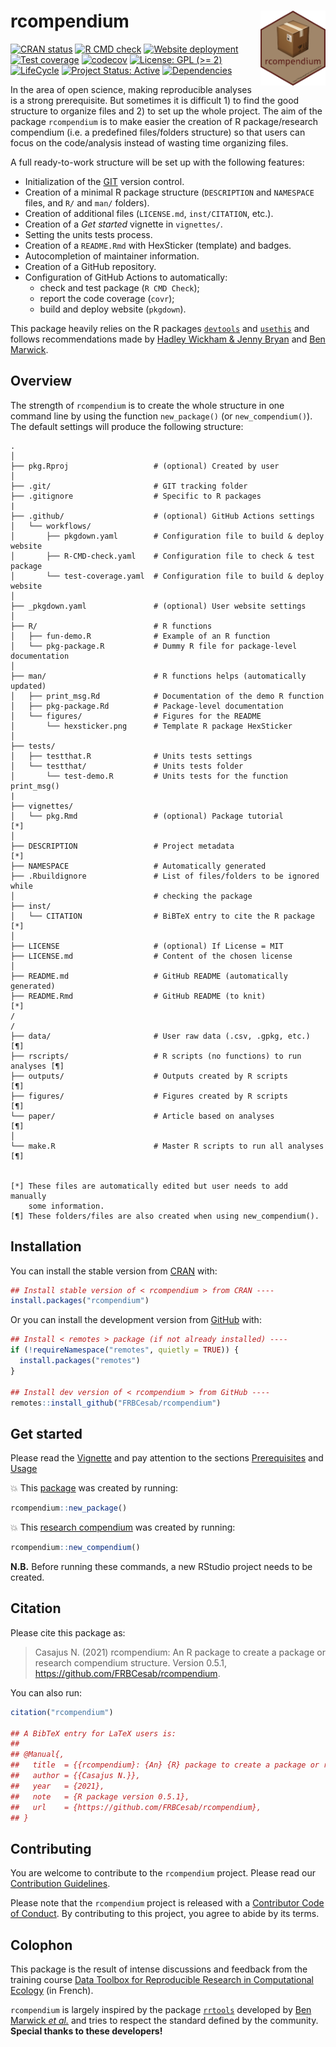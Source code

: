 
# rcompendium <img src="man/figures/hexsticker.png" height="120" align="right"/>

<!-- badges: start -->

[![CRAN
status](https://www.r-pkg.org/badges/version/rcompendium)](https://CRAN.R-project.org/package=rcompendium/)
[![R CMD
check](https://github.com/FRBCesab/rcompendium/actions/workflows/R-CMD-check.yaml/badge.svg)](https://github.com/FRBCesab/rcompendium/actions/workflows/R-CMD-check.yaml)
[![Website
deployment](https://github.com/FRBCesab/rcompendium/actions/workflows/pkgdown.yaml/badge.svg)](https://github.com/FRBCesab/rcompendium/actions/workflows/pkgdown.yaml)
[![Test
coverage](https://github.com/FRBCesab/rcompendium/actions/workflows/test-coverage.yaml/badge.svg)](https://github.com/FRBCesab/rcompendium/actions/workflows/test-coverage.yaml)
[![codecov](https://codecov.io/gh/FRBCesab/rcompendium/branch/main/graph/badge.svg)](https://app.codecov.io/gh/FRBCesab/rcompendium)
[![License: GPL (\>=
2)](https://img.shields.io/badge/License-GPL%20%28%3E%3D%202%29-blue.svg)](https://choosealicense.com/licenses/gpl-2.0/)
[![LifeCycle](https://img.shields.io/badge/lifecycle-stable-green)](https://lifecycle.r-lib.org/articles/stages.html#stable)
[![Project Status:
Active](https://www.repostatus.org/badges/latest/active.svg)](https://www.repostatus.org/#active)
[![Dependencies](https://img.shields.io/badge/dependencies-11/77-red?style=flat)](#)
<!-- badges: end -->

In the area of open science, making reproducible analyses is a strong
prerequisite. But sometimes it is difficult 1) to find the good
structure to organize files and 2) to set up the whole project. The aim
of the package `rcompendium` is to make easier the creation of R
package/research compendium (i.e. a predefined files/folders structure)
so that users can focus on the code/analysis instead of wasting time
organizing files.

A full ready-to-work structure will be set up with the following
features:

-   Initialization of the [GIT](https://git-scm.com/) version control.
-   Creation of a minimal R package structure (`DESCRIPTION` and
    `NAMESPACE` files, and `R/` and `man/` folders).
-   Creation of additional files (`LICENSE.md`, `inst/CITATION`, etc.).
-   Creation of a *Get started* vignette in `vignettes/`.
-   Setting the units tests process.
-   Creation of a `README.Rmd` with HexSticker (template) and badges.
-   Autocompletion of maintainer information.
-   Creation of a GitHub repository.
-   Configuration of GitHub Actions to automatically:
    -   check and test package (`R CMD Check`);
    -   report the code coverage (`covr`);
    -   build and deploy website (`pkgdown`).

This package heavily relies on the R packages
[`devtools`](https://devtools.r-lib.org) and
[`usethis`](https://usethis.r-lib.org) and follows recommendations made
by [Hadley Wickham & Jenny Bryan](https://r-pkgs.org) and [Ben
Marwick](https://peerj.com/preprints/3192/).

## Overview

The strength of `rcompendium` is to create the whole structure in one
command line by using the function `new_package()` (or
`new_compendium()`). The default settings will produce the following
structure:

    .
    │
    ├── pkg.Rproj                   # (optional) Created by user 
    │
    ├── .git/                       # GIT tracking folder
    ├── .gitignore                  # Specific to R packages
    |
    ├── .github/                    # (optional) GitHub Actions settings
    │   └── workflows/
    │       ├── pkgdown.yaml        # Configuration file to build & deploy website
    │       ├── R-CMD-check.yaml    # Configuration file to check & test package
    │       └── test-coverage.yaml  # Configuration file to build & deploy website
    │
    ├── _pkgdown.yaml               # (optional) User website settings
    │
    ├── R/                          # R functions
    │   ├── fun-demo.R              # Example of an R function
    │   └── pkg-package.R           # Dummy R file for package-level documentation
    │
    ├── man/                        # R functions helps (automatically updated)
    │   ├── print_msg.Rd            # Documentation of the demo R function
    │   ├── pkg-package.Rd          # Package-level documentation
    │   └── figures/                # Figures for the README 
    │       └── hexsticker.png      # Template R package HexSticker
    │
    ├── tests/
    │   ├── testthat.R              # Units tests settings
    │   └── testthat/               # Units tests folder
    │       └── test-demo.R         # Units tests for the function print_msg()
    |
    ├── vignettes/
    │   └── pkg.Rmd                 # (optional) Package tutorial              [*]
    │
    ├── DESCRIPTION                 # Project metadata                         [*]
    ├── NAMESPACE                   # Automatically generated
    ├── .Rbuildignore               # List of files/folders to be ignored while 
    │                               # checking the package
    ├── inst/
    │   └── CITATION                # BiBTeX entry to cite the R package       [*]
    │
    ├── LICENSE                     # (optional) If License = MIT
    ├── LICENSE.md                  # Content of the chosen license
    │
    ├── README.md                   # GitHub README (automatically generated)
    ├── README.Rmd                  # GitHub README (to knit)                  [*]
    /
    /
    ├── data/                       # User raw data (.csv, .gpkg, etc.)        [¶]
    ├── rscripts/                   # R scripts (no functions) to run analyses [¶]
    ├── outputs/                    # Outputs created by R scripts             [¶]
    ├── figures/                    # Figures created by R scripts             [¶]
    └── paper/                      # Article based on analyses                [¶]
    │
    └── make.R                      # Master R scripts to run all analyses     [¶]


    [*] These files are automatically edited but user needs to add manually 
        some information.
    [¶] These folders/files are also created when using new_compendium().

## Installation

You can install the stable version from
[CRAN](https://cran.r-project.org/) with:

``` r
## Install stable version of < rcompendium > from CRAN ----
install.packages("rcompendium")
```

Or you can install the development version from
[GitHub](https://github.com/) with:

``` r
## Install < remotes > package (if not already installed) ----
if (!requireNamespace("remotes", quietly = TRUE)) {
  install.packages("remotes")
}

## Install dev version of < rcompendium > from GitHub ----
remotes::install_github("FRBCesab/rcompendium")
```

## Get started

Please read the
[Vignette](https://frbcesab.github.io/rcompendium/articles/rcompendium.html)
and pay attention to the sections
[Prerequisites](https://frbcesab.github.io/rcompendium/articles/rcompendium.html#prerequisites)
and
[Usage](https://frbcesab.github.io/rcompendium/articles/rcompendium.html#usage)

:boom: This [package](https://github.com/ahasverus/pkgtest) was created
by running:

``` r
rcompendium::new_package()
```

:boom: This [research compendium](https://github.com/ahasverus/comptest)
was created by running:

``` r
rcompendium::new_compendium()
```

**N.B.** Before running these commands, a new RStudio project needs to
be created.

## Citation

Please cite this package as:

> Casajus N. (2021) rcompendium: An R package to create a package or
> research compendium structure. Version 0.5.1,
> <https://github.com/FRBCesab/rcompendium>.

You can also run:

``` r
citation("rcompendium")

## A BibTeX entry for LaTeX users is:
## 
## @Manual{,
##   title  = {{rcompendium}: {An} {R} package to create a package or research compendium structure},
##   author = {{Casajus N.}},
##   year   = {2021},
##   note   = {R package version 0.5.1},
##   url    = {https://github.com/FRBCesab/rcompendium},
## }
```

## Contributing

You are welcome to contribute to the `rcompendium` project. Please read
our [Contribution
Guidelines](https://frbcesab.github.io/rcompendium/CONTRIBUTING.html).

Please note that the `rcompendium` project is released with a
[Contributor Code of
Conduct](https://frbcesab.github.io/rcompendium/CODE_OF_CONDUCT.html).
By contributing to this project, you agree to abide by its terms.

## Colophon

This package is the result of intense discussions and feedback from the
training course [Data Toolbox for Reproducible Research in Computational
Ecology](https://github.com/FRBCesab/datatoolbox) (in French).

`rcompendium` is largely inspired by the package
[`rrtools`](https://github.com/benmarwick/rrtools) developed by [Ben
Marwick *et al.*](https://github.com/benmarwick) and tries to respect
the standard defined by the community. **Special thanks to these
developers!**
